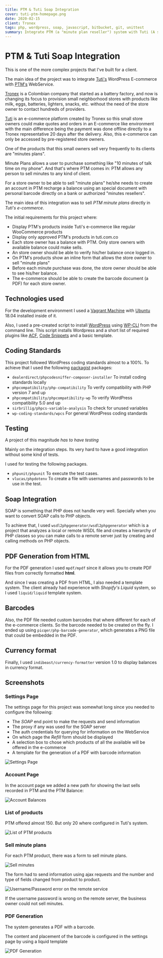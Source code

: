 ```yaml
---
title: PTM & Tuti Soap Integration
cover: tuti-ptm-homepage.png
date: 2020-02-15
client: Tronex
tags: php, wordpress, soap, javascript, bitbucket, git, unittest
summary: Integrate PTM (a "minute plan reseller") system with Tuti (A small business provisioner) E-commerce using Soap.
---
```


# PTM & Tuti Soap Integration

This is one of the more complex projects that I've built for a client.

The main idea of the project was to integrate [Tuti's](https://tuti.com.co) WordPress E-commerce with [PTM's](https://ptm.com.co) WebService.

[Tronex](http://www.tronex.com/es-es/NUESTRA-COMPA%C3%91%C3%8DA/QUIENES-SOMOS) is a Colombian company that started as a battery factory, and now is changing its focus to provision small neighborhood stores with products like milk, eggs, batteries, lighters, snacks, etc. without the need of the store owner to contact hundreds of providers.

[Tuti](https://tuti.com.co/) is an e-commerce platform created by Tronex so this small store owners could make quotes and orders in an E-commerce like environment with the main difference being the payment was done offline directly to a Tronex representative 20 days after the delivery. Also, this e-commerce can only be accessed by pre-registered store owners.

One of the products that this small owners sell very frequently to its clients are "minutes plans".

Minute Plans allows a user to purchase something like "10 minutes of talk time on my phone". And that's where PTM comes in: PTM allows any person to sell minutes to any kind of client.

For a store owner to be able to sell "minute plans" he/she needs to create an account in PTM recharge a balance using an special document with personal barcode directly on a bank or authorized "minutes resellers".

The main idea of this integration was to sell _PTM minute plans_ directly in _Tuti's e-commerce_.

The initial requirements for this project where:

- Display PTM's products inside Tuti's e-commerce like regular WooCommerce products
- Display only approved PTM's products in tuti.com.co
- Each store owner has a balance with PTM. Only store owners with available balance could make sells.
- An store owner should be able to verify his/her balance once logged in.
- On PTM's products show an inline form that allows the store owner to sell "minute plans"
- Before each minute purchase was done, the store owner should be able to see his/her balance.
- The e-commerce should be able to create the barcode document (a PDF) for each store owner.

## Technologies used

For the development environment I used a [Vagrant Machine](https://www.vagrantup.com/) with [Ubuntu](https://ubuntu.com/) 18.04 installed inside of it.

Also, I used a pre-created script to install [WordPress](https://wordpress.org) using [WP-CLI](https://wp-cli.org/) from the command line. This script installs Wordpress and a short list of required plugins like [ACF](https://www.advancedcustomfields.com/), [Code Snippets](https://wordpress.org/plugins/code-snippets/) and a basic template.

## Coding Standards

This project followed WordPress coding standards almost to a 100%. To achieve that I used the following [packagist](https://packagist.org) packages:

- `dealerdirect/phpcodesniffer-composer-installer` To install coding standards locally
- `phpcompatibility/php-compatibility` To verify compatibility with PHP version 7 and up
- `phpcompatibility/phpcompatibility-wp` To verify WordPress compatibility 5.0 and up
- `sirbrillig/phpcs-variable-analysis` To check for unused variables
- `wp-coding-standards/wpcs` For general WordPress coding standards

## Testing

A project of this magnitude _has to have testing_

Mainly on the integration steps. Its very hard to have a good integration without some kind of tests.

I used for testing the following packages.

- `phpunit/phpunit` To execute the test cases.
- `vlucas/phpdotenv` To create a file with usernames and passwords to be use in the test.

## Soap Integration

SOAP is something that PHP does not handle very well. Specially when you want to convert SOAP calls to PHP objects.

To achieve that, I used `wsdl2phpgenerator/wsdl2phpgenerator` which is a project that analyzes a local or remote WSDL file and creates a hierarchy of PHP classes so you can make calls to a remote server just by creating and calling methods on PHP objects.

## PDF Generation from HTML

For the PDF generation I used `mpdf/mpdf` since it allows you to create PDF files from correctly formatted **html**.

And since I was creating a PDF from HTML, I also needed a template system. The client already had experience with _Shopify's Liquid_ system, so I used `liquid/liquid` template system.

## Barcodes

Also, the PDF file needed custom barcodes that where different for each of the e-commerce clients. So the barcode needed to be created on the fly. I ended up using  `picqer/php-barcode-generator`, which generates a PNG file that could be embedded in the PDF.

## Currency format

Finally, I used `indibeast/currency-formatter` version 1.0 to display balances in currency format.

## Screenshots

### Settings Page

The settings page for this project was somewhat long since you needed to configure the following:

- The _SOAP_ end point to make the requests and send information
- The proxy if any was used for the SOAP server
- The auth credentials for querying for information on the WebService
- On which page the _Refill_ form should be displayed
- A selection box to chose which products of all the available will be offered in the e-commerce
- A template for the generation of a PDF with barcode information

![Settings Page](tuti-ptm-settings-page.png)

### Account Page

In the account page we added a new path for showing the last sells recorded in PTM and the PTM Balance:

![Account Balances](tuti-ptm-user-balances.png)

### List of products

PTM offered almost 150. But only 20 where configured in Tuti's system.

![List of PTM products](tuti-ptm-prod-list.png)

### Sell minute plans

For each PTM product, there was a form to sell minute plans.

![Sell minutes](tuti-ptm-sell-minutes.png)

The form had to send information using ajax requests and the number and type of fields changed from product to product.

![Username/Password error on the remote service](tuti-ptm-user-error.png)

If the username password is wrong on the remote server, the business owner could not sell minutes.

### PDF Generation

The system generates a PDF with a barcode.

The content and placement of the barcode is configured in the settings page by using a liquid template

![PDF Generation](tuti-ptm-pdf.png)

